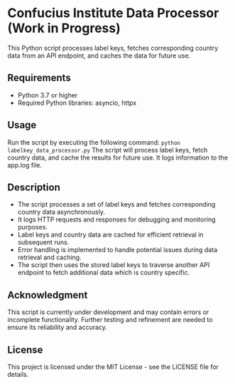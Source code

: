 # Confucius Institute Data Processor (Work in Progress)

This Python script processes label keys, fetches corresponding country data from an API endpoint, and caches the data for future use.

## Requirements
- Python 3.7 or higher
- Required Python libraries: asyncio, httpx

## Usage
Run the script by executing the following command:
`python labelkey_data_processor.py`
The script will process label keys, fetch country data, and cache the results for future use. It logs information to the app.log file.

## Description
- The script processes a set of label keys and fetches corresponding country data asynchronously.
- It logs HTTP requests and responses for debugging and monitoring purposes.
- Label keys and country data are cached for efficient retrieval in subsequent runs.
- Error handling is implemented to handle potential issues during data retrieval and caching.
- The script then uses the stored label keys to traverse another API endpoint to fetch additional data which is country specific.

## Acknowledgment
This script is currently under development and may contain errors or incomplete functionality. Further testing and refinement are needed to ensure its reliability and accuracy.

## License
This project is licensed under the MIT License - see the LICENSE file for details.